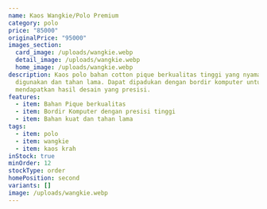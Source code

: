 ```yaml
---
name: Kaos Wangkie/Polo Premium
category: polo
price: "85000"
originalPrice: "95000"
images_section:
  card_image: /uploads/wangkie.webp
  detail_image: /uploads/wangkie.webp
  home_image: /uploads/wangkie.webp
description: Kaos polo bahan cotton pique berkualitas tinggi yang nyaman
  digunakan dan tahan lama. Dapat dipadukan dengan bordir komputer untuk
  mendapatkan hasil desain yang presisi.
features:
  - item: Bahan Pique berkualitas
  - item: Bordir Komputer dengan presisi tinggi
  - item: Bahan kuat dan tahan lama
tags:
  - item: polo
  - item: wangkie
  - item: kaos krah
inStock: true
minOrder: 12
stockType: order
homePosition: second
variants: []
image: /uploads/wangkie.webp
---
```

